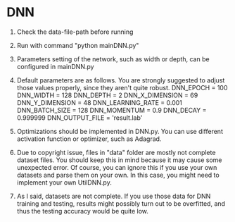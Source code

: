 # DNN

1. Check the data-file-path before running

2. Run with command "python mainDNN.py"

3. Parameters setting of the network, such as width or depth, can be configured in mainDNN.py

4. Default parameters are as follows. You are strongly suggested to adjust those values properly, since they aren't quite robust.
        DNN_EPOCH = 100
        DNN_WIDTH = 128
        DNN_DEPTH = 2
        DNN_X_DIMENSION = 69
        DNN_Y_DIMENSION = 48
        DNN_LEARNING_RATE = 0.001
        DNN_BATCH_SIZE = 128
        DNN_MOMENTUM = 0.9
        DNN_DECAY = 0.999999
        DNN_OUTPUT_FILE = 'result.lab'

5. Optimizations should be implemented in DNN.py. You can use different activation function or optimizer, such as Adagrad.

6. Due to copyright issue, files in "data" folder are mostly not complete dataset files. You should keep this in mind because it may cause some unexpected error. Of course, you can ignore this if you use your own datasets and parse them on your own. In this case, you might need to implement your own UtilDNN.py.

7. As I said, datasets are not complete. If you use those data for DNN training and testing, results might possibly turn out to be overfitted, and thus the testing accuracy would be quite low.
